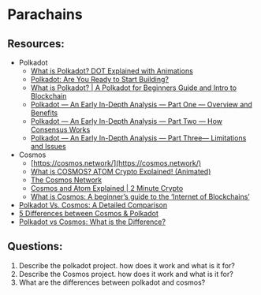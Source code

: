 # Parachains

## Resources:

* Polkadot
  - [What is Polkadot? DOT Explained with Animations](https://www.youtube.com/watch?v=YlAdEQp6ekM)
  - [Polkadot: Are You Ready to Start Building?](https://www.youtube.com/watch?v=_-k0xkooSlA)
  - [What is Polkadot? | A Polkadot for Beginners Guide and Intro to Blockchain](https://www.youtube.com/watch?v=kw8eu2VadFA)
  - [Polkadot — An Early In-Depth Analysis — Part One — Overview and Benefits](https://cryptoseq.medium.com/polkadot-an-early-in-depth-analysis-part-one-overview-and-benefits-ea16de17c05c)
  - [Polkadot — An Early In-Depth Analysis — Part Two — How Consensus Works](https://cryptoseq.medium.com/polkadot-an-early-in-depth-analysis-part-two-how-consensus-works-1b2b2f3a2245)
  - [Polkadot — An Early In-Depth Analysis — Part Three— Limitations and Issues](https://cryptoseq.medium.com/polkadot-an-early-in-depth-analysis-part-three-limitations-and-issues-d8b0a795a3e)
* Cosmos 
  - [https://cosmos.network/](https://cosmos.network/)
  - [What is COSMOS? ATOM Crypto Explained! (Animated)](https://www.youtube.com/watch?v=93n7wU_n_fM)
  - [The Cosmos Network](https://www.youtube.com/watch?v=xUMw9RwqI_I)
  - [Cosmos and Atom Explained | 2 Minute Crypto](https://www.youtube.com/watch?v=6Ab3oa19e78)
  - [What is Cosmos: A beginner’s guide to the ‘Internet of Blockchains’](https://cointelegraph.com/blockchain-for-beginners/what-is-cosmos-a-beginners-guide-to-the-internet-of-blockchains)
* [Polkadot Vs. Cosmos: A Detailed Comparison](https://www.blockchain-council.org/blockchain/polkadot-vs-cosmos/)
* [5 Differences between Cosmos & Polkadot](https://juliankoh.medium.com/5-differences-between-cosmos-polkadot-67f09535594b)
* [Polkadot vs Cosmos: What is the Difference?](https://academy.moralis.io/blog/polkadot-vs-cosmos-what-is-the-difference)

## Questions:
1. Describe the polkadot project. how does it work and what is it for?
2. Describe the Cosmos project. how does it work and what is it for?
3. What are the differences between polkadot and cosmos? 
